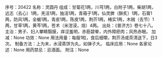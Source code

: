 序号：20422
名称：灵圆丹
组成：甘菊花1两，川芎1两，白附子1两，柴胡1两，远志（去心）1两，羌活1两，独活1两，青葙子1两，仙灵脾（酥炙）1两，石膏1两，防风1两，全蝎1两，青皮1两，陈皮1两，荆芥1两，楮实1两，木贼（去节）1两，甘草1两，黄芩1两，苍术（米泔浸，焙）4两。
出处：《普济方》卷七十八。
主治：男子、妇人攀睛翳膜，痒涩羞明，赤筋碧晕，内外障瘀肉；风热赤眼。
加减：None
功效：None
用法用量：每服1粒，食后细嚼，荆芥汤或茶清送下，日3次。
制备方法：上为末，水浸蒸饼为丸，如弹子大。
临床应用：None
各家论述：None
用药禁忌：忌酒面。
附注：None
